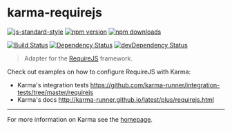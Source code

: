 # karma-requirejs

[![js-standard-style](https://img.shields.io/badge/code%20style-standard-brightgreen.svg?style=flat-square)](https://github.com/karma-runner/karma-requirejs)
 [![npm version](https://img.shields.io/npm/v/karma-requirejs.svg?style=flat-square)](https://www.npmjs.com/package/karma-requirejs) [![npm downloads](https://img.shields.io/npm/dm/karma-requirejs.svg?style=flat-square)](https://www.npmjs.com/package/karma-requirejs)

[![Build Status](https://img.shields.io/travis/karma-runner/karma-requirejs/master.svg?style=flat-square)](https://travis-ci.org/karma-runner/karma-requirejs) [![Dependency Status](https://img.shields.io/david/karma-runner/karma-requirejs.svg?style=flat-square)](https://david-dm.org/karma-runner/karma-requirejs) [![devDependency Status](https://img.shields.io/david/dev/karma-runner/karma-requirejs.svg?style=flat-square)](https://david-dm.org/karma-runner/karma-requirejs#info=devDependencies)

> Adapter for the [RequireJS](http://requirejs.org/) framework.

Check out examples on how to configure RequireJS with Karma:
- Karma's integration tests https://github.com/karma-runner/integration-tests/tree/master/requirejs
- Karma's docs http://karma-runner.github.io/latest/plus/requirejs.html


----

For more information on Karma see the [homepage].


[homepage]: http://karma-runner.github.io/
